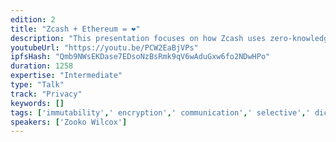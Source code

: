 ```yaml
---
edition: 2
title: "Zcash + Ethereum = ❤"
description: "This presentation focuses on how Zcash uses zero-knowledge proofs to add private transactions to a public blockchain, and how Zcash and Ethereum will grow together. Zcash is a new cryptocurrency that provides private transactions — the sender’s and receiver’s addresses are not publicly visible in the blockchain, nor is the amount transferred. Zcash posts that private information to the blockchain in encrypted form, and uses zero-knowledge proofs to cryptographically guarantee the validity of transactions without exposing the private information. This results in “Selective Transparency”. It’s not all-dark-all-the-time — it’s that each encrypted transaction in the blockchain can be revealed by its creator to selected third parties. Zcash is developed by a VC-funded, highly skilled development team and a widespread and active open source community. There are three paths forward for integrating Ethereum’s programmability with Zcash’s privacy. The Zcash team is actively contributing to all three paths. 1. Programmable Zcash — add Ethereum-style programmability to the Zcash blockchain 2. Private Ethereum — add Zcash-style privacy to the Ethereum blockchain 3. Project Alchemy — interoperation between the Ethereum and Zcash"
youtubeUrl: "https://youtu.be/PCW2EaBjVPs"
ipfsHash: "Qmb9NWsEKDase7EDsoNzBsRmk9qV6wAduGxw6fo2NDwHPo"
duration: 1258
expertise: "Intermediate"
type: "Talk"
track: "Privacy"
keywords: []
tags: ['immutability',' encryption',' communication',' selective',' dicslosure',' human rights',' society',' fungibility',' data',' security',' bitcoin',' zksnarks',' zkproofs',' validators',' programmability',' alchemy',' btcrelay','Privacy']
speakers: ['Zooko Wilcox']
---
```

